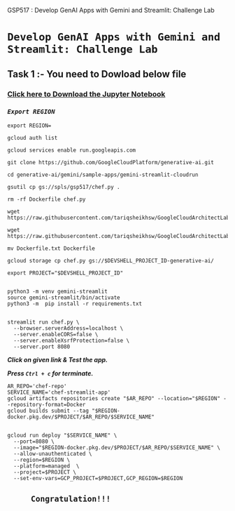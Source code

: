 GSP517 :  Develop GenAI Apps with Gemini and Streamlit: Challenge Lab 

# ```Develop GenAI Apps with Gemini and Streamlit: Challenge Lab```


## Task 1 :- You need to Dowload below file 
### [Click here to Download the Jupyter Notebook](https://github.com/tariqsheikhsw/GoogleCloudArchitectLabs/blob/main/Solutions/GSP517/prompt.ipynb)



### ***```Export REGION ```***

```
export REGION=
```
```
gcloud auth list

gcloud services enable run.googleapis.com

git clone https://github.com/GoogleCloudPlatform/generative-ai.git

cd generative-ai/gemini/sample-apps/gemini-streamlit-cloudrun

gsutil cp gs://spls/gsp517/chef.py .

rm -rf Dockerfile chef.py

wget https://raw.githubusercontent.com/tariqsheikhsw/GoogleCloudArchitectLabs/main/Solutions/GSP517/Dockerfile.txt

wget https://raw.githubusercontent.com/tariqsheikhsw/GoogleCloudArchitectLabs/main/Solutions/GSP517/Dockerfile.txt

mv Dockerfile.txt Dockerfile

gcloud storage cp chef.py gs://$DEVSHELL_PROJECT_ID-generative-ai/

export PROJECT="$DEVSHELL_PROJECT_ID"


python3 -m venv gemini-streamlit
source gemini-streamlit/bin/activate
python3 -m  pip install -r requirements.txt


streamlit run chef.py \
  --browser.serverAddress=localhost \
  --server.enableCORS=false \
  --server.enableXsrfProtection=false \
  --server.port 8080
```

***Click on given link & Test the app.***

***Press ```Ctrl + c``` for terminate.***

```
AR_REPO='chef-repo'
SERVICE_NAME='chef-streamlit-app' 
gcloud artifacts repositories create "$AR_REPO" --location="$REGION" --repository-format=Docker
gcloud builds submit --tag "$REGION-docker.pkg.dev/$PROJECT/$AR_REPO/$SERVICE_NAME"


gcloud run deploy "$SERVICE_NAME" \
  --port=8080 \
  --image="$REGION-docker.pkg.dev/$PROJECT/$AR_REPO/$SERVICE_NAME" \
  --allow-unauthenticated \
  --region=$REGION \
  --platform=managed  \
  --project=$PROJECT \
  --set-env-vars=GCP_PROJECT=$PROJECT,GCP_REGION=$REGION

```
##         ```     Congratulation!!!```
